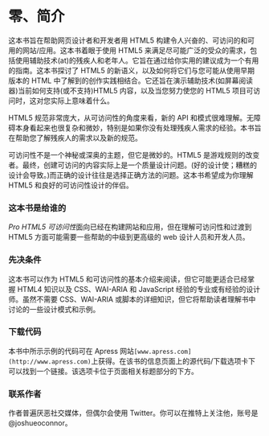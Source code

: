 # 零、简介

这本书旨在帮助网页设计者和开发者用 HTML5 构建令人兴奋的、可访问的和可用的网站/应用。这本书着眼于使用 HTML5 来满足尽可能广泛的受众的需求，包括使用辅助技术(at)的残疾人和老年人。它旨在通过给你实用的建议成为一个有用的指南。这本书探讨了 HTML5 的新语义，以及如何将它们与您可能从使用早期版本的 HTML 中了解到的创作实践相结合。它还旨在演示辅助技术(如屏幕阅读器)当前如何支持(或不支持)HTML5 内容，以及当您努力使您的 HTML5 项目可访问时，这对您实际上意味着什么。

HTML5 规范非常庞大，从可访问性的角度来看，新的 API 和模式很难理解。无障碍本身看起来也很复杂和微妙，特别是如果你没有处理残疾人需求的经验。本书旨在帮助您了解残疾人的需求以及新的规范。

可访问性不是一个神秘或深奥的主题，但它是微妙的。HTML5 是游戏规则的改变者。最终，创建可访问的内容实际上是一个质量设计问题。(好的设计使；糟糕的设计会导致。)而正确的设计往往是选择正确方法的问题。这本书希望成为你理解 HTML5 和良好的可访问性设计的伴侣。

### 这本书是给谁的

*Pro HTML5 可访问性*面向已经在构建网站和应用，但在理解可访问性和过渡到 HTML5 方面可能需要一些帮助的中级到更高级的 web 设计人员和开发人员。

### 先决条件

这本书可以作为 HTML5 和可访问性的基本介绍来阅读，但它可能更适合已经掌握 HTML4 知识以及 CSS、WAI-ARIA 和 JavaScript 经验的专业或有经验的设计师。虽然不需要 CSS、WAI-ARIA 或脚本的详细知识，但它将帮助读者理解书中讨论的一些设计模式和示例。

### 下载代码

本书中所示示例的代码可在 Apress 网站`[www.apress.com](http://www.apress.com)`上获得。在该书的信息页面上的源代码/下载选项卡下可以找到一个链接。该选项卡位于页面相关标题部分的下方。

### 联系作者

作者普遍厌恶社交媒体，但偶尔会使用 Twitter。你可以在推特上关注他，账号是@joshueoconnor。